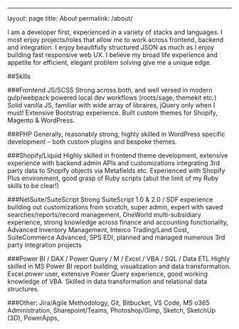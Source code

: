 ---
layout: page
title: About
permalink: /about/


I am a developer first, experienced in a variety of stacks and languages. I most enjoy projects/roles that allow me to work across frontend, backend and integration. I enjoy beautifully structured JSON as much as I enjoy building fast responsive web UX. 
I believe my broad life experience and appetite for efficient, elegant problem solving give me a unique edge.

##Skills

###Frontend JS/SCSS
Strong across both, and well versed in modern gulp/webpack powered local dev workflows (roots/sage, themekit etc.) Solid vanilla JS, familiar with wide array of libraires, jQuery only when I must! Extensive Bootstrap experience. Built custom themes for Shopify, Magento & WordPress.

###PHP
Generally, reasonably strong, highly skilled in WordPress specific development – both custom plugins and bespoke themes.

###Shopify/Liquid
Highly skilled in frontend theme development, extensive experience with backend admin APIs and customizations integrating 3rd party data to Shopify objects via Metafields etc. Experienced with Shopify Plus environment, good grasp of Ruby scripts (abut the limit of my Ruby skills to be clear!)

###NetSuite/SuiteScript
Strong SuiteScript 1.0 & 2.0 / SDF experience building out customizations from scratch, super admin, expert with saved searches/reports/record management, OneWorld multi-subsidiary experience, strong knowledge across finance and accounting functionality, Advanced Inventory Management, Interco Trading/Land Cost, SuiteCommerce Advanced, SPS EDI, planned and managed numerous 3rd party integration projects


###Power BI / DAX / Power Query / M / Excel / VBA / SQL / Data ETL
Highly skilled in MS Power BI report building, visualization and data transformation. Excel power user, extensive Power Query experience, good working knowledge of VBA. Skilled in data transformation and relational data structures.

###Other: Jira/Agile Methodology, Git, Bitbucket, VS Code,  MS o365 Administration, Sharepoint/Teams, Photoshop/Gimp, Sketch, SketchUp (3D), PowerApps, 
